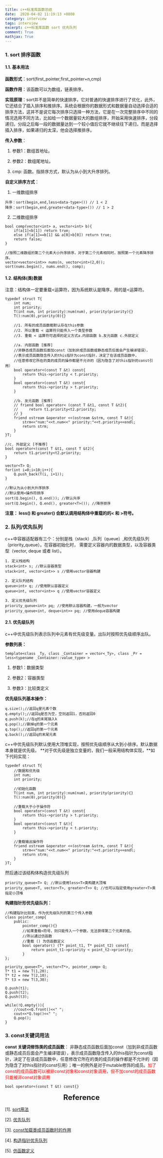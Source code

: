 ```yaml
---
title: c++标准库函数总结
date:  2020-04-02 11:19:13 +0800
category: interview 
tags: interview
excerpt: c++标准库函数 sort 优先队列
comment: True
mathjax: True
---
```


### 1. sort 排序函数
#### 1.1. 基本用法
**函数形式**：sort(first_pointer,first_pointer+n,cmp)

**函数作用**：该函数可以为数组，链表排序。

**实现原理**：sort并不是简单的快速排序，它对普通的快速排序进行了优化，此外，它还结合了插入排序和推排序。系统会根据你的数据形式和数据量自动选择合适的排序方法，这并不是说它每次排序只选择一种方法，它是在一次完整排序中不同的情况选用不同方法，比如给一个数据量较大的数组排序，开始采用快速排序，分段递归，分段之后每一段的数据量达到一个较小值后它就不继续往下递归，而是选择插入排序，如果递归的太深，他会选择推排序。

**传入参数**：

1. 参数1：数组首地址。

2. 参数2：数组尾地址。

3. cmp: 函数。指排序方式，默认为从小到大升序排列。

**自定义排序方式**：

1. 一维数组排序

```
升序：sort(begin,end,less<data-type>()) // 1 < 2
降序：sort(begin,end,greater<data-type>()) // 1 > 2
```

2. 二维数组排序

```
bool comp(vector<int> a, vector<int> b){
    if(a[1]<b[1]) return true;
    else if(a[1]==b[1] && a[0]>b[0]) return true;
    return false;
}

//按照二维数组的第二个元素大小升序排序，对于第二个元素相同时，按照第一个元素降序排序。
vector<vector<int>> nums(n, vector<int>(2,0));
sort(nums.begin(), nums.end(), comp);
```

#### 1.2. 结构体(类)数据

注意：结构体一定要重载<运算符，因为系统默认是降序，用的是<运算符。

```
typedef struct T{
    int num;
    int priority;
    T(int num, int priority):num(num), priority(priority){}
    T():num(0),priority(0){}

    //1. 所有的成员函数都默认存在this参数
    //2. 所以重载 < 运算符只能传入一个类型参数
    //3. 重载 < 运算符可选择的定义方式a.内部函数 b.友元函数 c.外部定义

    //a. 内部函数 [推荐]
    //非静态成员函数后面加const（加到非成员函数或静态成员后面会产生编译错误），
    //表示成员函数隐含传入的this指针为const指针，决定了在该成员函数中，
    //任意修改它所在的类的成员的操作都是不允许的（因为隐含了对this指针的const引用）
    bool operator<(const T &t) const{
        return this->priority < t.priority;
    }
    bool operator>(const T &t) const{
        return this->priority > t.priority;
    }
    
    //b. 友元函数 [推荐]
    // friend bool operator< (const T &t1, const T &t2){
    //     return t1.priority<t2.priority;
    // }
    friend ostream &operator <<(ostream &strm, const T &t){
        strm<<"num:"<<t.num<<" priority:"<<t.priority<<endl;
        return strm;
    }
}T;

//c. 外部定义 [不推荐]
bool operator<(const T &t1, const T &t2){
    return t1.priority<t2.priority;
}

vector<T> Q;
for(int i=0;i<10;i++){
    Q.push_back(T(i, i+1));
}

//默认为从小到大升序排序
//默认使用<操作符排序
sort(Q.begin(), Q.end()); //默认升序
sort(Q.begin(), Q.end(), greater<T>()); //降序排序
```

**注意： less<T>() 和 greater<T>() 会默认调用结构体中重载的的< 和 >符号。**

### 2. 队列/优先队列

c++中容器适配器有三个：分别是栈（stack）,队列（queue）,和优先级队列（priority_queue）。在容器初始化时，
需要定义容器内的数据类型，以及容器类型（vector, deque 或者 list）。

```
1. 定义栈结构
stack<int> s; //默认容器类型
stack<int, vector<int>> s //使用vector容器构建

2. 定义队列结构
queue<int> q; //使用默认容器定义
queue<int, vector<int>> q //使用vector容器定义

3. 定义优先级队列
priority_queue<int> pq; //使用默认容器构建，一般为vector
priority_queue<int, deque<int>> pq; //使用deque容器构建
```

#### 2.1. 优先级队列
c++中优先级队列表示队列中元素有优先级变量。出队时按照优先级顺序出队。

**参数列表：** 

```
template<class _Ty, class _Container = vector<_Ty>, class _Pr = less<typename _Container::value_type> >
```

1. 参数1：数据类型

2. 参数2：容器类型

3. 参数3：比较类定义

**优先级队列基本操作：**

```
q.size();//返回q里元素个数
q.empty();//返回q是否为空，空则返回1，否则返回0
q.push(k);//在q的末尾插入k
q.pop();//删掉q的第一个元素
q.top();//返回q的第一个元素
q.back();//返回q的末尾元素
```

c++中优先级队列默认使用大顶堆实现，按照优先级顺序从大到小排序。默认数据本身就是优先级。
**对于优先级是独立变量的，我们一般采用结构体实现，**如下代码实现：

```
typedef struct T{
    //数据和优先级
    int num;
    int priority;

    //初始化函数
    T(int num, int priority):num(num), priority(priority){}
    T():num(0),priority(0){}

    //重载大于小于操作符
    bool operator>(const T &t) const{
        return this->priority > t.priority;
    }
    bool operator<(const T &t){
        return this->priority < t.priority;
    }

    //重载输出操作符
    friend ostream &operator <<(ostream &strm, const T &t){
        strm<<"num:"<<t.num<<" priority:"<<t.priority<<endl;
        return strm;
    }
}T;
```

然后通过该结构体构造优先级队列

```
priority_queue<T> Q; //默认使用less<T>类构建大顶堆
priority_queue<T, vector<T>, greater<T>> Q; //也可以指定使用greater<T>类指定小顶堆
```

**构建指针形优先级队列：**

```
//构建指针比较类，作为优先级队列的第三个传入参数
class pointer_comp{
    public:
        pointer_comp(){}
        //如果重载<符号，则只能传入一个参数，无法获得第二个元素的值。
        //所以通过仿函数
        //重载 () 为仿函数定义
        bool operator() (T* point_t1, T* point_t2) const{
            return point_t1->priority < point_t2->priority;
        }
};

priority_queue<T*, vector<T*>, pointer_comp> Q;
T* t1 = new T(1,20);
T* t2 = new T(2,10);
T* t3 = new T(3,30);

Q.push(t1);
Q.push(t2);
Q.push(t3);

while(!Q.empty()){
    //cout<<Q.front()<<" ";
    cout<<*Q.top()<<" ";
    Q.pop();
}
```

### 3. const关键词用法

**const 关键词修饰类的成员函数**：
非静态成员函数后面加const（加到非成员函数或静态成员后面会产生编译错误），表示成员函数隐含传入的this指针为const指针，决定了在该成员函数中，任意修改它所在的类的成员的操作都是不允许的（因为隐含了对this指针的const引用）；唯一的例外是对于mutable修饰的成员。<font color='red'>加了const的成员函数可以被非const对象和const对象调用，但不加const的成员函数只能被非const对象调用</font>

```
bool operator<(const T &t) const{}
```

<center><font size='5'><b>Reference</b></font></center>

[1]. [sort用法](https://www.cnblogs.com/stones-dream/p/10183210.html)

[2]. [优先队列](https://blog.csdn.net/huangxy10/article/details/8029962)

[3]. [const加载类成员函数时的作用](https://www.cnblogs.com/llxblogs/p/7709509.html)

[4]. [构造指针优先队列](https://www.cnblogs.com/mini-coconut/p/9311267.html)

[5]. [仿函数定义](https://blog.csdn.net/jinzhu1911/article/details/101317367)